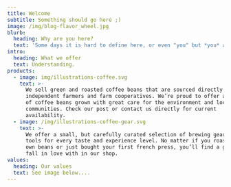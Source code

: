 ```yaml
---
title: Welcome
subtitle: Something should go here ;)
image: /img/blog-flavor_wheel.jpg
blurb:
  heading: Why are you here?
  text: 'Some days it is hard to define here, or even "you" but *you* are not alone.'
intro:
  heading: What we offer
  text: Understanding.
products:
  - image: img/illustrations-coffee.svg
    text: >-
      We sell green and roasted coffee beans that are sourced directly from
      independent farmers and farm cooperatives. We’re proud to offer a variety
      of coffee beans grown with great care for the environment and local
      communities. Check our post or contact us directly for current
      availability.
  - image: /img/illustrations-coffee-gear.svg
    text: >-
      We offer a small, but carefully curated selection of brewing gear and
      tools for every taste and experience level. No matter if you roast your
      own beans or just bought your first french press, you’ll find a gadget to
      fall in love with in our shop.
values:
  heading: Our values
  text: See image below....
---
```


